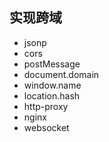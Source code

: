 ## 实现跨域

- jsonp
- cors
- postMessage
- document.domain
- window.name
- location.hash
- http-proxy
- nginx
- websocket
